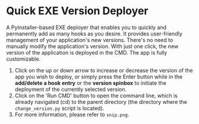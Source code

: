 # Quick EXE Version Deployer
A PyInstaller-based EXE deployer that enables you to quickly and permanently add as many hooks as you desire. It provides user-friendly management of your application's new versions. There's no need to manually modify the application's version. With just one click, the new version of the application is deployed in the CMD. The app is fully customizable.
1. Click on the up or down arrow to increase or decrease the version of the app you wish to deploy, or simply press the Enter button while in the **add/delete a hook entry** or the **version spinbox** to initiate the deployment of the currently selected version.
2. Click on the 'Run CMD' button to open the command line, which is already navigated (cd) to the parent directory (the directory where the `change_version.py` script is located).
3. For more information, please refer to `snip.png`.
